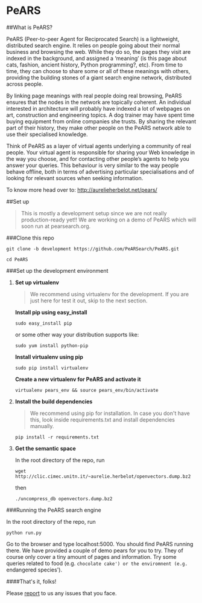 # PeARS

##What is PeARS?

PeARS (Peer-to-peer Agent for Reciprocated Search) is a lightweight, distributed search engine. It relies on people going about their normal business and browsing the web. While they do so, the pages they visit are indexed in the background, and assigned a ‘meaning’ (is this page about cats, fashion, ancient history, Python programming?, etc). From time to time, they can choose to share some or all of these meanings with others, providing the building stones of a giant search engine network, distributed across people.

By linking page meanings with real people doing real browsing, PeARS ensures that the nodes in the network are topically coherent. An individual interested in architecture will probably have indexed a lot of webpages on art, construction and engineering topics. A dog trainer may have spent time buying equipment from online companies she trusts. By sharing the relevant part of their history, they make other people on the PeARS network able to use their specialised knowledge.

Think of PeARS as a layer of virtual agents underlying a community of real people. Your virtual agent is responsible for sharing your Web knowledge in the way you choose, and for contacting other people’s agents to help you answer your queries. This behaviour is very similar to the way people behave offline, both in terms of advertising particular specialisations and of looking for relevant sources when seeking information.

To know more head over to: <a href="http://aurelieherbelot.net/pears/">http://aurelieherbelot.net/pears/</a>

##Set up
>This is mostly a development setup since we are not really production-ready yet!! We are working on a demo of PeARS which will soon run at pearsearch.org.

###Clone this repo

`git clone -b development https://github.com/PeARSearch/PeARS.git`

`cd PeARS`


###Set up the development environment

1. <b>Set up virtualenv</b>
    >We recommend using virtualenv for the development. If you are just here for test it out, skip to the next section.

    **Install pip using easy_install**

    `sudo easy_install pip`

    or some other way your distribution supports like:

    `sudo yum install python-pip`


    **Install virtualenv using pip**


    `sudo pip install virtualenv`


    **Create a new virtualenv for PeARS and activate it**


    `virtualenv pears_env && source pears_env/bin/activate`


2. <b>Install the build dependencies</b>

    >We recommend using pip for installation. In case you don't have this, look inside requirements.txt and install dependencies manually.

    `pip install -r requirements.txt`

3. <b>Get the semantic space</b>

   In the root directory of the repo, run

   `wget http://clic.cimec.unitn.it/~aurelie.herbelot/openvectors.dump.bz2`

   then

   `./uncompress_db openvectors.dump.bz2`


###Running the PeARS search engine


In the root directory of the repo, run

`python run.py`

Go to the browser and type localhost:5000. You should find PeARS running there. We have provided a couple of demo pears for you to try. They of course only cover a tiny amount of pages and information. Try some queries related to food (e.g. `chocolate cake') or the enviromnent (e.g. `endangered species').




####That's it, folks!

Please [report](https://github.com/PeARSearch/PeARS/issues) to us any issues that you face.
